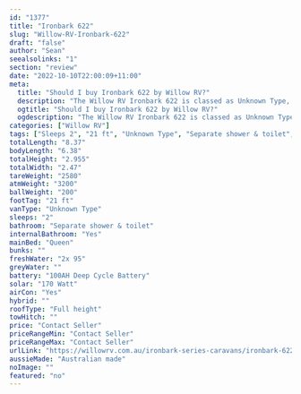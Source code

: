 ```yaml
---
id: "1377"
title: "Ironbark 622"
slug: "Willow-RV-Ironbark-622"
draft: "false"
author: "Sean"
seealsolinks: "1"
section: "review"
date: "2022-10-10T22:00:09+11:00"
meta:
  title: "Should I buy Ironbark 622 by Willow RV?"
  description: "The Willow RV Ironbark 622 is classed as Unknown Type, and sleeps 2 people. It is Australian made and comes in at 21 ft. It generally has Separate shower & toilet."
  ogtitle: "Should I buy Ironbark 622 by Willow RV?"
  ogdescription: "The Willow RV Ironbark 622 is classed as Unknown Type, and sleeps 2 people. It is Australian made and comes in at 21 ft. It generally has Separate shower & toilet."
categories: ["Willow RV"]
tags: ["Sleeps 2", "21 ft", "Unknown Type", "Separate shower & toilet", "Full height", "Price Unknown", "Australian made"]
totalLength: "8.37"
bodyLength: "6.38"
totalHeight: "2.955"
totalWidth: "2.47"
tareWeight: "2580"
atmWeight: "3200"
ballWeight: "200"
footTag: "21 ft"
vanType: "Unknown Type"
sleeps: "2"
bathroom: "Separate shower & toilet"
internalBathroom: "Yes"
mainBed: "Queen"
bunks: ""
freshWater: "2x 95"
greyWater: ""
battery: "100AH Deep Cycle Battery"
solar: "170 Watt"
airCon: "Yes"
hybrid: ""
roofType: "Full height"
towHitch: ""
price: "Contact Seller"
priceRangeMin: "Contact Seller"
priceRangeMax: "Contact Seller"
urlLink: "https://willowrv.com.au/ironbark-series-caravans/ironbark-622-slider-caravan/"
aussieMade: "Australian made"
noImage: ""
featured: "no"
---
```


